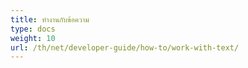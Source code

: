 ```yaml
---
title: ทำงานกับข้อความ
type: docs
weight: 10
url: /th/net/developer-guide/how-to/work-with-text/
---
```

